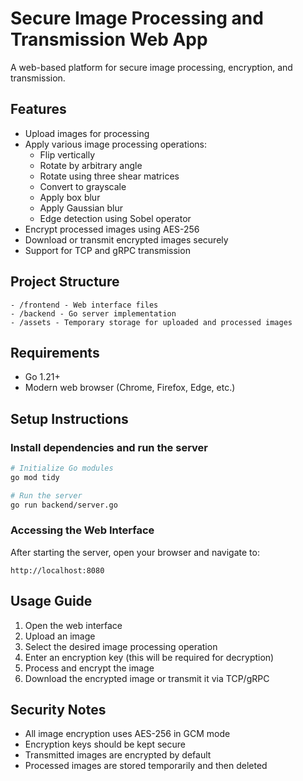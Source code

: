 # Secure Image Processing and Transmission Web App

A web-based platform for secure image processing, encryption, and transmission.

## Features

- Upload images for processing
- Apply various image processing operations:
  - Flip vertically
  - Rotate by arbitrary angle
  - Rotate using three shear matrices
  - Convert to grayscale
  - Apply box blur
  - Apply Gaussian blur
  - Edge detection using Sobel operator
- Encrypt processed images using AES-256
- Download or transmit encrypted images securely
- Support for TCP and gRPC transmission

## Project Structure

```
- /frontend - Web interface files
- /backend - Go server implementation
- /assets - Temporary storage for uploaded and processed images
```

## Requirements

- Go 1.21+
- Modern web browser (Chrome, Firefox, Edge, etc.)

## Setup Instructions

### Install dependencies and run the server

```bash
# Initialize Go modules
go mod tidy

# Run the server
go run backend/server.go
```

### Accessing the Web Interface

After starting the server, open your browser and navigate to:

```
http://localhost:8080
```

## Usage Guide

1. Open the web interface
2. Upload an image
3. Select the desired image processing operation
4. Enter an encryption key (this will be required for decryption)
5. Process and encrypt the image
6. Download the encrypted image or transmit it via TCP/gRPC

## Security Notes

- All image encryption uses AES-256 in GCM mode
- Encryption keys should be kept secure
- Transmitted images are encrypted by default
- Processed images are stored temporarily and then deleted 